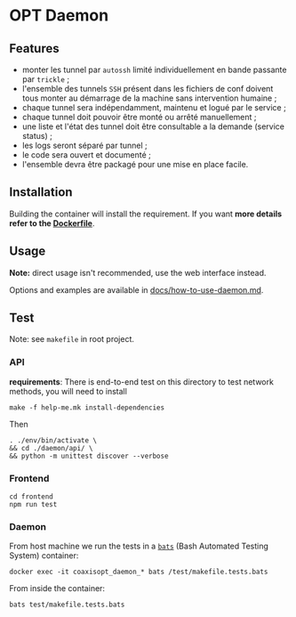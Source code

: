 # OPT Daemon

## Features

* monter les tunnel par `autossh` limité individuellement en bande passante par `trickle` ;
* l'ensemble des tunnels `SSH` présent dans les fichiers de conf doivent tous monter au démarrage de la machine sans intervention humaine ;
* chaque tunnel sera indépendamment, maintenu et logué par le service ;
* chaque tunnel doit pouvoir être monté ou arrêté manuellement ;
* une liste et l'état des tunnel doit être consultable a la demande (service status) ;
* les logs seront séparé par tunnel ;
* le code sera ouvert et documenté ;
* l'ensemble devra être packagé pour une mise en place facile.

## Installation

Building the container will install the requirement. If you want **more details refer to the [Dockerfile](Dockerfile)**.

## Usage

**Note:** direct usage isn't recommended, use the web interface instead.

Options and examples are available in [docs/how-to-use-daemon.md](./docs/how-to-use-daemon.md).

## Test

Note: see `makefile` in root project.

### API

**requirements**: 
There is end-to-end test on this directory to test network methods, you will need to install

    make -f help-me.mk install-dependencies

Then

	. ./env/bin/activate \
	&& cd ./daemon/api/ \
	&& python -m unittest discover --verbose

### Frontend

    cd frontend
    npm run test

### Daemon

From host machine we run the tests in a [`bats`](https://github.com/sstephenson/bats) (Bash Automated Testing System) container:

    docker exec -it coaxisopt_daemon_* bats /test/makefile.tests.bats

From inside the container:

    bats test/makefile.tests.bats
        

